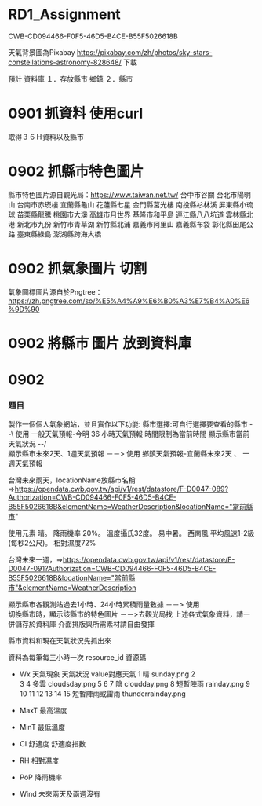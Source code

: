 # RD1_Assignment
CWB-CD094466-F0F5-46D5-B4CE-B55F5026618B

天氣背景圖為Pixabay https://pixabay.com/zh/photos/sky-stars-constellations-astronomy-828648/ 下載

預計
資料庫
１．存放縣市  鄉鎮
２．縣市

# 0901 抓資料  使用curl
取得３６Ｈ資料以及縣市

# 0902 抓縣市特色圖片
縣市特色圖片源自觀光局：https://www.taiwan.net.tw/
台中市谷關
台北市陽明山
台南市赤崁樓
宜蘭縣龜山
花蓮縣七星
金門縣莒光樓
南投縣衫林溪
屏東縣小琉球
苗栗縣龍騰
桃園市大溪
高雄市月世界
基隆市和平島
連江縣八八坑道
雲林縣北港
新北市九份
新竹市青草湖
新竹縣北浦
嘉義市阿里山
嘉義縣布袋
彰化縣田尾公路
臺東縣綠島
澎湖縣跨海大橋

# 0902 抓氣象圖片  切割
氣象圖標圖片源自於Pngtree：https://zh.pngtree.com/so/%E5%A4%A9%E6%B0%A3%E7%B4%A0%E6%9D%90

# 0902 將縣市 圖片 放到資料庫

# 0902




### 題目

製作一個個人氣象網站，並且實作以下功能:
縣市選擇:可自行選擇要查看的縣市               --\  使用   一般天氣預報-今明 36 小時天氣預報  時間限制為當前時間
顯示縣市當前天氣狀況                        --/  
顯示縣市未來2天、1週天氣預報                     －－> 使用  鄉鎮天氣預報-宜蘭縣未來2天 、 一週天氣預報

台灣未來兩天，locationName放縣市名稱=>https://opendata.cwb.gov.tw/api/v1/rest/datastore/F-D0047-089?Authorization=CWB-CD094466-F0F5-46D5-B4CE-B55F5026618B&elementName=WeatherDescription&locationName="當前縣市"

使用元素
晴。
降雨機率 20%。
溫度攝氏32度。
易中暑。
西南風 平均風速1-2級(每秒2公尺)。
相對濕度72%



台灣未來一週，=>https://opendata.cwb.gov.tw/api/v1/rest/datastore/F-D0047-091?Authorization=CWB-CD094466-F0F5-46D5-B4CE-B55F5026618B&locationName="當前縣市"&elementName=WeatherDescription

顯示縣市各觀測站過去1小時、24小時累積雨量數據       －－> 使用    
切換縣市時，顯示該縣市的特色圖片                －－>去觀光局找
上述各式氣象資料，請一併儲存於資料庫
介面排版與所需素材請自由發揮



縣市資料和現在天氣狀況先抓出來

資料為每筆每三小時一次
resource_id  資源碼



* Wx 天氣現象  天氣狀況
value對應天氣
1  晴                sunday.png
2  
3
4  多雲              cloudsday.png
5
6
7  陰                cloudday.png
8  短暫陣雨           rainday.png
9
10
11
12
13
14
15  短暫陣雨或雷雨      thunderrainday.png

* MaxT 最高溫度


* MinT 最低溫度
* CI 舒適度
舒適度指數
* RH 相對濕度


* PoP 降雨機率 

* Wind 未來兩天及兩週沒有
